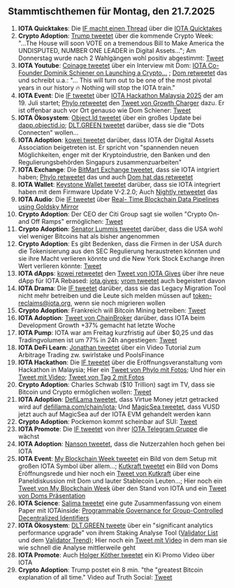 ## Stammtischthemen für Montag, den 21.7.2025

1. **IOTA Quicktakes**: Die [IF macht einen Thread](https://x.com/iota/status/1945083989267448072) über die [IOTA Quicktakes](https://youtu.be/rSYcR2PWYtI)
2. **Crypto Adoption**: [Trump tweetet](https://x.com/TrumpTruthOnX/status/1945144268357804516) über die kommende Crypto Week: "...The House will soon VOTE on a tremendous Bill to Make America the UNDISPUTED, NUMBER ONE LEADER in Digital Assets..."; Am Donnerstag wurde nach 2 Wahlgängen wohl positiv abgestimmt: [Tweet](https://x.com/Vivek4real_/status/1945533850257342960)
3. **IOTA Youtube**: [Coinage tweetet](https://x.com/coinage_media/status/1945231346692923596) über ein Interview mit Dom: [IOTA Co-Founder Dominik Schiener on Launching a Crypto...](https://youtu.be/mSEZiHwvYnE?si=y8gFZpK9_OtqrKFw) ; [Dom retweetet](https://x.com/DomSchiener/status/1945466858745762080) das und schreibt u.a.: "... This will turn out to be one of the most pivotal years in our history 🔥 Nothing will stop the IOTA train."
4. **IOTA Event**: Die [IF tweetet](https://x.com/iota/status/1945468468565811257) über [IOTA Hackathon Malaysia 2025](https://lu.ma/6d0xwfqw) der am 19. Juli startet; [Phylo retweetet](https://x.com/PhyloIota/status/1945801891314888949) den [Tweet von Growth Charger](https://x.com/growthcharger_/status/1923193666178290083) dazu. Er ist offenbar auch vor Ort genauso wie Dom Schiener: [Tweet](https://x.com/DomSchiener/status/1946130943959515537)
5. **IOTA Ökosystem**: [Object.Id tweetet](https://x.com/ObjectID_io/status/1945509560015368660) über ein großes Update bei [dapp.objectid.io](http://dapp.objectid.io/); [DLT.GREEN tweetet](https://x.com/dlt_green/status/1945533270676181298) darüber, dass sie die "Dots Connecten" wollen...
6. **IOTA Adoption**: [kowei tweetet](https://x.com/kowei1995/status/1945740221636849725) darüber, dass IOTA der Digital Assets Association beigetreten ist. Er spricht von "spannenden neuen Möglichkeiten, enger mit der Kryptoindustrie, den Banken und den Regulierungsbehörden Singapurs zusammenzuarbeiten"
7. **IOTA Exchange**: Die [BitMart Exchange tweetet](https://x.com/BitMartExchange/status/1945445430193463758), dass sie IOTA intgriert haben; [Phylo retweetet](https://x.com/PhyloIota/status/1945488340675076230) das und auch [Dom hat das retweetet](https://x.com/DomSchiener/status/1945476601279381645)
8. **IOTA Wallet**: [Keystone Wallet tweetet](https://x.com/KeystoneWallet/status/1945468471871152308) darüber, dass sie IOTA integriert haben mit dem Firmware Update V-2.2.0; Auch [Nightly retweetet](https://x.com/Nightly_app/status/1945473651614052355) das
9. **IOTA Audio**: Die [IF tweetet](https://x.com/iota/status/1945483560103600575) über [Real- Time Blockchain Data Pipelines using Goldsky Mirror](https://youtube.com/live/H8FS1vUuRV0)
10. **Crypto Adoption**: Der CEO der Citi Group sagt sie wollen "Crypto On- and Off Ramps" ermöglichen: [Tweet](https://x.com/Vivek4real_/status/1945397723072532768)
11. **Crypto Adoption**: [Senator Lummis tweetet](https://x.com/SenLummis/status/1945578868665917535) darüber, dass die USA wohl viel weniger Bitcoins hat als bisher angenommen
12. **Crypto Adoption**: Es gibt Bedenken, dass die Firmen in der USA durch die Tokenisierung aus den SEC Regulierung heraustreten könnten und sie ihre Macht verlieren könnte und die New York Stock Exchange ihren Wert verlieren könnte: [Tweet](https://x.com/WatcherGuru/status/1945667844219277644)
13. **IOTA dApps**: [kowei retweetet](https://x.com/kowei1995/status/1945748796111204526) den [Tweet von IOTA Gives](https://x.com/IotaGives/status/1945744303474553254) über ihre neue dApp für IOTA Rebased: [iota.gives](https://iota.gives); [vrom tweetet](https://x.com/Vrom14286662/status/1945788433466642888) auch begeistert davon
14. **IOTA Drama**: Die [IF tweetet](https://x.com/iota/status/1945821199893668087) darüber, dass sie das Legacy Migration Tool nicht mehr betreiben und die Leute sich melden müssen auf [token-reclaims@iota.org](token-reclaims@iota.org), wenn sie noch migrieren wollen
15. **Crypto Adoption**: Frankreich will Bitcoin Mining betreiben: [Tweet](https://x.com/BitcoinMagazine/status/1945763783864885312)
16. **IOTA Adoption**: [Tweet von ChainBroker](https://x.com/chain_broker/status/1946230985365848192) darüber, dass IOTA beim Development Growth +37% gemacht hat letzte Woche
17. **IOTA Pump**: IOTA war am Freitag kurzfristig auf über $0,25 und das Tradingvolumen ist um 77% in 24h angestiegen: [Tweet](https://x.com/tanglelytics/status/1945891263108022630)
18. **IOTA DeFi Learn**: [Jonathan tweetet](https://x.com/3rdEclips3/status/1946145210540425237) über ein Video Tutorial zum Arbitrage Trading zw. swirlstake und PoolsFinance
19. **IOTA Hackathon**: Die [IF tweetet](https://x.com/iota/status/1946223438424596946) über die Eröffnungsveranstaltung vom Hackathon in Malaysia; Hier ein [Tweet von Phylo mit Fotos](https://x.com/PhyloIota/status/1946428990442652068); Und hier ein [Tweet mit Video](https://x.com/LPGiambroni/status/1946435601584234818); [Tweet von Tag 2 mit Fotos](https://x.com/LPGiambroni/status/1946773847732342806)
20. **Crypto Adoption**: Charles Schwab ($10 Trillion) sagt im TV, dass sie Bitcoin und Crypto ermöglichen wollen: [Tweet](https://x.com/Vivek4real_/status/1946236723396043237)
21. **IOTA Adoption**: [DefiLama tweetet](https://x.com/DefiLlama/status/1946308964548825371), dass Virtue Money jetzt getracked wird auf [defillama.com/chain/iota](https://defillama.com/chain/iota); Und [MagicSea tweetet](https://x.com/MagicSeaDEX/status/1946087873075159154), dass VUSD jetzt auch auf MagicSea auf der IOTA EVM gehandelt werden kann
22. **Crypto Adoption**: Pockemon kommt scheinbar auf SUI: [Tweet](https://x.com/SuiInsiders/status/1946373613168611530)
23. **IOTA Promote**: Die [IF tweetet](https://x.com/iota/status/1946510336082825704) von ihrer [IOTA Telegram Gruppe](https://x.com/iota/status/1946510336082825704) die wächst
24. **IOTA Adoption**: [Nanson tweetet](https://x.com/nansen_ai/status/1946811832079208672), dass die Nutzerzahlen hoch gehen bei IOTA
25. **IOTA Event**: [My Blockchain Week tweetet](https://x.com/MalaysiaBCW/status/1947114677416378395) ein Bild von dem Setup mit großen IOTA Symbol über allem...; [Kutkraft tweetet](https://x.com/kutkraft/status/1947130556854182014) ein Bild von Doms Eröffnungsrede und hier noch ein [Tweet von Kutkraft](https://x.com/kutkraft/status/1947174606768619579) über eine Paneldiskussion mit Dom und lauter Stablecoin Leuten...; Hier noch ein [Tweet von My Blockchain Week](https://x.com/MalaysiaBCW/status/1947207739350077841) über den Stand von IOTA und ein [Tweet von Doms Präsentation](https://x.com/MalaysiaBCW/status/1947224088407363886)
26. **IOTA Science**: [Salima tweetet](https://x.com/Salimasbegum/status/1947038410293871014) eine gute Zusammenfassung von einem Paper mit IOTAinside: [Programmable Governance for Group-Controlled Decentralized Identifiers](https://arxiv.org/abs/2507.06001)
27. **IOTA Ökosystem**: [DLT.GREEN tweete](https://x.com/dlt_green/status/1946944636439674897) über ein "significant analytics performance upgrade" von ihrem Staking Analyse Tool ([Validator List](https://dlt.green/en/services/iota-staking-analytics#validator-list) und dem [Validator Trend](https://dlt.green/en/services/iota-staking-analytics#validator-trend)); Hier noch ein [Tweet mit Video](https://x.com/dlt_green/status/1947155460970139669) in dem man sie wie schnell die Analyse mittlerweile geht
28. **IOTA Promote**: Auch [Holger Köther tweetet](https://x.com/HolgerKoether/status/1947146396563611938) ein Ki Promo Video über IOTA
29. **Crypto Adoption**: Trump postet ein 8 min. "the "greatest Bitcoin explanation of all time." Video auf Truth Social: [Tweet](https://x.com/WatcherGuru/status/1947085829903466665)
